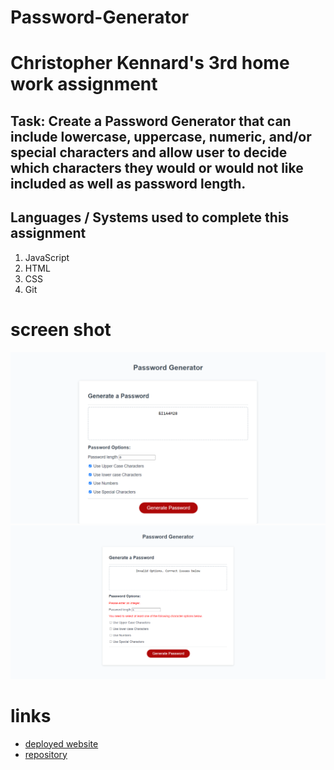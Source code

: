 # Password-Generator

# Christopher Kennard's 3rd home work assignment

## Task: Create a Password Generator that can include lowercase, uppercase, numeric, and/or special characters and allow user to decide which characters they would or would not like included as well as password length.

## Languages / Systems used to complete this assignment

1. JavaScript
2. HTML
3. CSS
4. Git

# screen shot

![Generator_ScreenShot](screen_shot/Generator.png)
![Generator_ScreenShot_Error](screen_shot/Error.png)

# links

- [deployed website](https://chris79kennard.github.io/Password-Generator/)
- [repository](https://github.com/chris79kennard/Password-Generator)
